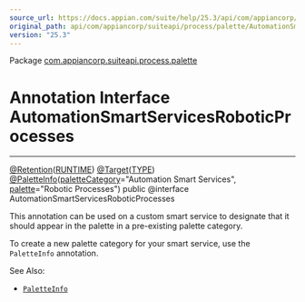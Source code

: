 ```yaml
---
source_url: https://docs.appian.com/suite/help/25.3/api/com/appiancorp/suiteapi/process/palette/AutomationSmartServicesRoboticProcesses.html
original_path: api/com/appiancorp/suiteapi/process/palette/AutomationSmartServicesRoboticProcesses.html
version: "25.3"
---
```


Package [com.appiancorp.suiteapi.process.palette](package-summary.html)

# Annotation Interface AutomationSmartServicesRoboticProcesses

* * *

[@Retention](https://docs.oracle.com/en/java/javase/17/docs/api/java.base/java/lang/annotation/Retention.html "class or interface in java.lang.annotation")([RUNTIME](https://docs.oracle.com/en/java/javase/17/docs/api/java.base/java/lang/annotation/RetentionPolicy.html#RUNTIME "class or interface in java.lang.annotation")) [@Target](https://docs.oracle.com/en/java/javase/17/docs/api/java.base/java/lang/annotation/Target.html "class or interface in java.lang.annotation")([TYPE](https://docs.oracle.com/en/java/javase/17/docs/api/java.base/java/lang/annotation/ElementType.html#TYPE "class or interface in java.lang.annotation")) [@PaletteInfo](PaletteInfo.html "annotation interface in com.appiancorp.suiteapi.process.palette")([paletteCategory](PaletteInfo.html#paletteCategory\(\))\="Automation Smart Services", [palette](PaletteInfo.html#palette\(\))\="Robotic Processes") public @interface AutomationSmartServicesRoboticProcesses

This annotation can be used on a custom smart service to designate that it should appear in the palette in a pre-existing palette category.

To create a new palette category for your smart service, use the `PaletteInfo` annotation.

See Also:

-   [`PaletteInfo`](PaletteInfo.html "annotation interface in com.appiancorp.suiteapi.process.palette")